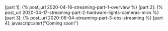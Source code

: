 [part 1]: {% post_url 2020-04-16-streaming-part-1-overview %}
[part 2]: {% post_url 2020-04-17-streaming-part-2-hardware-lights-cameras-mics %}
[part 3]: {% post_url 2020-06-04-streaming-part-3-obs-streaming %}
[part 4]: javascript:alert("Coming soon!")

[affiliate program page]: https://help.twitch.tv/s/article/joining-the-affiliate-program
[AfterShokz Aeropex]: https://aftershokz.com/products/aeropex
[Audio over Bluetooth]: https://habr.com/en/post/456182/
[Audio-Technica ATR2USB]: https://www.audio-technica.com/cms/accessories/de806038b48c13d7/index.html
[Blue Yeti]: https://www.bluedesigns.com/products/yeti/
[Canon EOS1100D]: https://en.wikipedia.org/wiki/Canon_EOS_1100D
[contact me]: mailto:jerome.petazzoni@gmail.com
[container ship time lapse]: https://www.youtube.com/watch?v=h16zyxiwDLY
[CZUR Aura]: https://www.czur.com/product/aura
[determined by science]: https://www.inc.com/carmine-gallo/why-your-next-pitch-should-follow-teds-18-minute-rule.html
[Elgato Key Light]: https://www.elgato.com/en/gaming/key-light
[ezcap265C]: http://www.ezcap.com/index.php/product/ezcap265ctypeccapture.html
[FiqueEmCasaConf]: https://youtu.be/UbXv-T4IUXk?t=750
[Focusrite Scarlett 18i20]: https://us.focusrite.com/en/usb-audio-interface/scarlett/scarlett-18i20
[fourth wall]: https://en.wikipedia.org/wiki/Fourth_wall
[funny things with a green screen]: https://twitter.com/s0ulshake/status/1250456123741700097
[gitter]: https://gitter.im/
[gphoto2]: http://www.gphoto.org/
[HLS]: https://en.wikipedia.org/wiki/HTTP_Live_Streaming
[HyperX Cloud]: https://www.hyperxgaming.com/us/headsets/cloud-gaming-headset
[IP Webcam]: https://play.google.com/store/apps/details?id=com.pas.webcam
[Jitsi]: https://jitsi.org/
[Jitsi Meet]: meet.jit.si/
[leglight]: https://pypi.org/project/leglight/
[Logitech C920s]: https://www.logitech.com/en-us/product/hd-pro-webcam-c920s
[Logitech StreamCam]: https://www.logitech.com/en-us/product/streamcam
[Magic Lantern]: https://magiclantern.fm/
[Netgear R6400]: https://www.netgear.com/home/products/networking/wifi-routers/R6400.aspx
[OBS Studio]: https://obsproject.com/
[Pengo HDMI grabber]: https://www.pengohome.com/Product_Detail.asp?PiD=9AC49CA6D8219AE74399855670817AD4
[PreSonus Studio 24c]: https://www.presonus.com/products/Studio-24c
[PTP]: https://en.wikipedia.org/wiki/Picture_Transfer_Protocol
[RØDE Wireless Go]: https://www.rode.com/wireless/wirelessgo
[Razer Kiyo]: https://www.razer.com/eu-en/gaming-broadcaster/razer-kiyo
[Sennheiser Game Zero]: https://en-ca.sennheiser.com/game-zero
[slido]: https://www.sli.do/
[Sony NEX-C3]: https://en.wikipedia.org/wiki/Sony_NEX-C3
[Stream Deck]: https://www.elgato.com/en/gaming/stream-deck
[Three-Point Lighting]: https://en.wikipedia.org/wiki/Three-point_lighting
[Toby Smith]: https://www.tobysmith.com/
[Troubleshooting Troublesome Pods]: https://youtu.be/-DsegUFcENc?t=335
[Zoombombing]: https://en.wikipedia.org/wiki/Zoombombing
